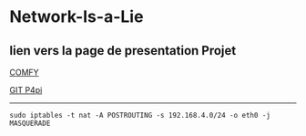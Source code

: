 # Network-Is-a-Lie

## lien vers la page de presentation Projet

[COMFY](https://secil.univ-tlse3.fr/liste-projets/comfy-control-and-monitor-your-wifi)

[GIT P4pi](https://github.com/p4lang/p4pi/wiki)

---
```
sudo iptables -t nat -A POSTROUTING -s 192.168.4.0/24 -o eth0 -j MASQUERADE
```
